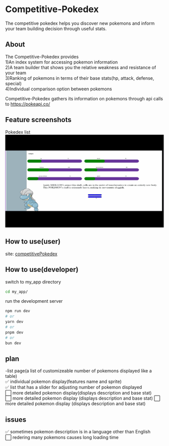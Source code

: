 # Competitive-Pokedex

The competitive pokedex helps you discover new pokemons and inform your team building decision through useful stats.

## About  
The Competitive-Pokedex provides  
1)An index system for accessing pokemon information  
2)A team builder that shows you the relative weakness and resistance of your team  
3)Ranking of pokemons in terms of their base stats(hp, attack, defense, special)  
4)Individual comparison option between pokemons  

Competitive-Pokedex gathers its information on pokemons through api calls to https://pokeapi.co/

## Feature screenshots
Pokedex list
![pokedx](./my_app/assets/pages/pokedex.gif)

## How to use(user)
site: [competitivePokedex](https://competitive-pokedex-nu.vercel.app/)

## How to use(developer)
switch to my_app directory   
```bash
cd my_app/
```  
run the development server
```bash
npm run dev
# or
yarn dev
# or
pnpm dev
# or
bun dev

```



## plan
-list page(a list of customizeable number of pokemons displayed like a table)  
:white_check_mark: individual pokemon display(features name and sprite)  
:white_check_mark: list that has a slider for adjusting number of pokemon displayed  
:white_large_square: more detailed pokemon display(displays description and base stat)  
:white_large_square: more detailed pokemon display (displays description and base stat)
:white_large_square: more detailed pokemon display (displays description and base stat)

## issues
:white_check_mark: sometimes pokemon description is in a language other than English  
⬜ redering many pokemons causes long loading time
